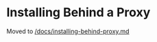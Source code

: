 # Installing Behind a Proxy

Moved to [/docs/installing-behind-proxy.md](/docs/installing-behind-proxy.md)
